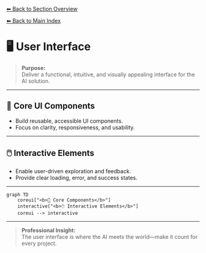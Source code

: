 [⬅ Back to Section Overview](README.md)

[⬅ Back to Main Index](../../INDEX.md)

# 🖥️ User Interface

> **Purpose:**  
> Deliver a functional, intuitive, and visually appealing interface for the AI solution.

---

## 🧩 Core UI Components

- Build reusable, accessible UI components.
- Focus on clarity, responsiveness, and usability.

---

## 🖱️ Interactive Elements

- Enable user-driven exploration and feedback.
- Provide clear loading, error, and success states.

---

```mermaid
graph TD
    coreui["<b>🧩 Core Components</b>"]
    interactive["<b>🖱️ Interactive Elements</b>"]
    coreui --> interactive
```

---

> **Professional Insight:**  
> The user interface is where the AI meets the world—make it count for every project.